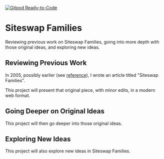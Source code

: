 [![Gitpod Ready-to-Code](https://img.shields.io/badge/Gitpod-Ready--to--Code-blue?logo=gitpod)](https://gitpod.io/#https://github.com/Open-Source-Juggling-Project/Siteswap-Families) 

# Siteswap Families

Reviewing previous work on Siteswap Families, going into more depth with those original ideas, and exploring new ideas.

## Reviewing Previous Work

In 2005, possibly earlier (see [reference](docs/2005-Reference.md)), I wrote an article titled "Siteswap Families".

This project will present that original piece, with minor edits, in a modern web format.

## Going Deeper on Original Ideas

This project will then go deeper into those original ideas.

## Exploring New Ideas

This project will also explore new ideas in Siteswap Families.
